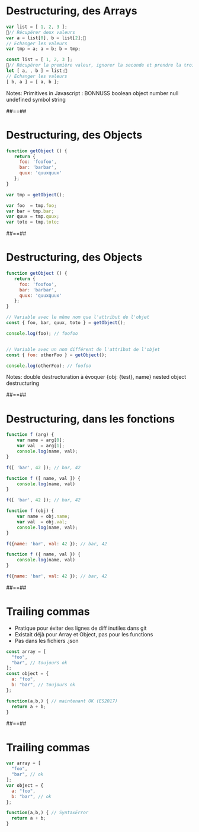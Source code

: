 <!-- .slide: class="with-code" -->

# Destructuring, des Arrays

```javascript
var list = [ 1, 2, 3 ];
// Récupérer deux valeurs
var a = list[0], b = list[2];
// Echanger les valeurs
var tmp = a; a = b; b = tmp;
```
<!-- .element: class="fragment" -->

```javascript
const list = [ 1, 2, 3 ];
// Récupérer la première valeur, ignorer la seconde et prendre la troisième
let [ a, , b ] = list;
// Echanger les valeurs
[ b, a ] = [ a, b ];
```
<!-- .element: class="fragment" -->

Notes:
Primitives in Javascript : BONNUSS
boolean
object
number
null
undefined
symbol
string

##==##

<!-- .slide: class="with-code" -->

# Destructuring, des Objects

```javascript
function getObject () {
   return {
     foo: 'foofoo',
     bar: 'barbar', 
     quux: 'quuxquux'
   };
}

var tmp = getObject();

var foo  = tmp.foo;
var bar = tmp.bar;
var quux = tmp.quux;
var toto = tmp.toto;
```
<!-- .element: class="fragment" -->

##==##

<!-- .slide: class="with-code" -->

# Destructuring, des Objects

```javascript
function getObject () {
   return {
     foo: 'foofoo',
     bar: 'barbar',
     quux: 'quuxquux'
   };
}

// Variable avec le même nom que l'attribut de l'objet
const { foo, bar, quux, toto } = getObject();

console.log(foo); // foofoo


// Variable avec un nom différent de l'attribut de l'objet
const { foo: otherFoo } = getObject();

console.log(otherFoo); // foofoo
```
<!-- .element: class="fragment" -->

Notes:
double destructuration à évoquer {obj: {test}, name} nested object destructuring

##==##

<!-- .slide: class="with-code" -->

# Destructuring, dans les fonctions

```javascript
function f (arg) {
    var name = arg[0];
    var val  = arg[1];
    console.log(name, val);
}

f([ 'bar', 42 ]); // bar, 42
```
<!-- .element: class="fragment" -->

```javascript
function f ([ name, val ]) {
    console.log(name, val)
}

f([ 'bar', 42 ]); // bar, 42
```
<!-- .element: class="fragment" -->

```javascript
function f (obj) {
    var name = obj.name;
    var val  = obj.val;
    console.log(name, val);
}

f({name: 'bar', val: 42 }); // bar, 42
```
<!-- .element: class="fragment" -->

```javascript
function f ({ name, val }) {
    console.log(name, val)
}

f({name: 'bar', val: 42 }); // bar, 42
```
<!-- .element: class="fragment" -->

##==##

<!-- .slide: class="with-code" -->

# Trailing commas

- Pratique pour éviter des lignes de diff inutiles dans git
- Existait déjà pour Array et Object, pas pour les functions
- Pas dans les fichiers .json

```javascript
const array = [
  "foo",
  "bar", // toujours ok
];
const object = {
  a: "foo",
  b: "bar", // toujours ok
};

function(a,b,) { // maintenant OK (ES2017)
  return a + b;
}
```

##==##

<!-- .slide: class="with-code" -->

# Trailing commas

```javascript
var array = [
  "foo",
  "bar", // ok
];
var object = {
  a: "foo",
  b: "bar", // ok
};

function(a,b,) { // SyntaxError
  return a + b;
}
```
<!-- .element: class="fragment" -->
